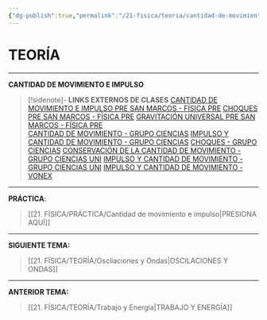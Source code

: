 ```yaml
---
{"dg-publish":true,"permalink":"/21-fisica/teoria/cantidad-de-movimiento-e-impulso/","tags":["Física","Teoría","Incompleto"]}
---
```


# TEORÍA
---
**CANTIDAD DE MOVIMIENTO E IMPULSO** 

>[!sidenote]- **LINKS EXTERNOS DE CLASES** 
>[CANTIDAD DE MOVIMIENTO E IMPULSO PRE SAN MARCOS - FÍSICA PRE](https://www.youtube.com/watch?v=xAx4_OkVZV4) 
>[CHOQUES PRE SAN MARCOS - FÍSICA PRE](https://www.youtube.com/watch?v=VqTLJjabrwA) 
>[GRAVITACIÓN UNIVERSAL PRE SAN MARCOS - FÍSICA PRE](https://www.youtube.com/watch?v=WBI3pCBZPfQ)  
>[CANTIDAD DE MOVIMIENTO - GRUPO CIENCIAS](https://www.youtube.com/watch?v=9wFl4XRI-KY) 
>[IMPULSO Y CANTIDAD DE MOVIMIENTO - GRUPO CIENCIAS](https://www.youtube.com/watch?v=M7xlz50wUaA) 
>[CHOQUES - GRUPO CIENCIAS](https://www.youtube.com/watch?v=XetZ_FmLq1o) 
>[CONSERVACIÓN DE LA CANTIDAD DE MOVIMIENTO - GRUPO CIENCIAS UNI](https://www.youtube.com/watch?v=HmyNee8Omhw) 
>[IMPULSO Y CANTIDAD DE MOVIMIENTO - GRUPO CIENCIAS UNI](https://www.youtube.com/watch?v=A5FSlNuqgyY) 
>[IMPULSO Y CANTIDAD DE MOVIMIENTO - VONEX](https://www.youtube.com/watch?v=sXbHF4jK0Ko) 





---
**PRÁCTICA**:
>[[21. FÍSICA/PRÁCTICA/Cantidad de movimiento e impulso\|PRESIONA AQUÍ]]

---
**SIGUIENTE TEMA:**
>[[21. FÍSICA/TEORÍA/Oscilaciones y Ondas\|OSCILACIONES Y ONDAS]]

---
**ANTERIOR TEMA:** 
>[[21. FÍSICA/TEORÍA/Trabajo y Energía\|TRABAJO Y ENERGÍA]]



